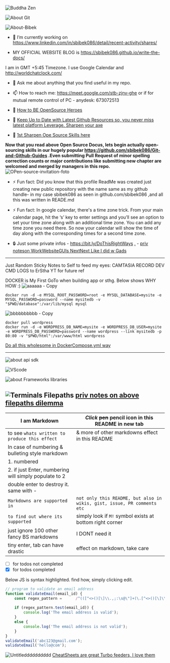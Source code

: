 ![Buddha Zen](https://user-images.githubusercontent.com/11883023/150837338-f0c237f0-ce29-4f8b-9c20-c2f34054f79b.jpg)

![About Git](https://user-images.githubusercontent.com/11883023/150847281-192341a7-7ad3-49e4-beb5-0c7934c8eebf.png)

![About-Bibek](https://user-images.githubusercontent.com/11883023/170458925-cb1673ac-f378-4e99-9369-9b4a5712abf3.jpg)

- 🔭 I’m currently working on https://www.linkedin.com/in/sbibek086/detail/recent-activity/shares/

- MY OFFICIAL WEBSITE BLOG is https://sbibek086.github.io/write-the-docs/

 I am in GMT +5:45 Timezone. I use Google Calendar and http://worldchatclock.com/
- 💬 Ask me about anything that you find useful in my repo.

- 📫 How to reach me: https://meet.google.com/stb-zjnv-ghe or if for mutual remote control of PC - anydesk: 673072513

- 📙 [How to BE OpenSource Heroes](https://opensource.guide/how-to-contribute/)
- 📙 [Keep Up to Date with Latest Github Resources so, you never miss latest platform Leverage. Sharpen your axe](https://github.blog/)    
- 📙 [1st Sharpen Ope Source Skills here](https://docs.github.com/en/communities)  

**Now that you read above Open Source Docus, lets begin actually open-sourcing skills in our hugely popular https://github.com/sbibek086/Git-and-Github-Guides .Even submitting Pull Request of minor spelling correction counts or major contributions like submitting new chapter are welcomed and merged by managers in this repo.**
![OPen-source-invitation-foto](https://user-images.githubusercontent.com/11883023/168205844-fab475cf-f632-4eff-89a1-a07b54f10ce8.png)

- ⚡ Fun fact: Did you know that this profile ReadMe was created just creating new public repository with the name same as my github handle- in my case sbibek086 as seen in github.com/sbibek086 ,and all this was written in READE.md
- ⚡ Fun fact: In google calendar, there's a time zone trick. From your main calendar page, hit the ‘s’ key to enter settings and you’ll see an option to set your time zone along with an additional time zone. You can add any time zone you need there. So now your calendar will show the time of day along with the corresponding times for a second time zone.  

- 🔒 Just some private infos - https://bit.ly/DoThisRightWays [.](https://gist.github.com/sbibek086/d7b400fb94f250b23fa8ea306de87f68#comments)
                             - [priv noteson WorkWebsiteGUIs NextNext Like I did w Gads](https://github.com/sbibek086/sbibek086.io/issues/13)
---
Just Random Sticky Notes to Self to feed my eyes:
CAMTASIA RECORD DEV CMD LOGS to ErStha YT for future ref

DOCKER is My First GoTo when building app or sthg. Below shows WHY HOW :)
![aaaaaa - Copy](https://user-images.githubusercontent.com/11883023/165359966-7c14c1d7-6922-40ce-b948-238f2f62d1ac.jpg)
```
docker run -d -e MYSQL_ROOT_PASSWORD=root -e MYSQL_DATABASE=mysite -e MYSQL_PASSWORD=password --name mysitedb -v "$PWD/database":/var/lib/mysql mysql
```
![bbbbbbbbbb - Copy](https://user-images.githubusercontent.com/11883023/166107791-cd87fdd5-0f18-4998-9b4e-027fcb712fa9.jpg)

```
docker pull wordpress
docker run -d -e WORDPRESS_DB_NAME=mysite -e WORDPRESS_DB_USER=mysite -e WORDPRESS_DB_PASSWORD=password --name wordpress --link mysitedb -p 80:80 -v "$PWD/html":/var/www/html wordpress
```
[Do all this wholesome in DockerCompose.yml way](https://sbibek086.github.io/write-the-docs/2022-04-30-YML-HowToWrite-ItsA2Zusage.html)

---
![about api sdk](https://user-images.githubusercontent.com/11883023/161394976-5e6e4a52-d88d-4c90-aacc-38eb3e8e5527.png)

![VScode](https://user-images.githubusercontent.com/11883023/167818448-58635e50-a442-4ee3-97f4-17c16cd2ad39.jpg)

![about Frameworks libraries](https://user-images.githubusercontent.com/11883023/161394716-8fa526a0-278e-41f1-a164-9df95fbf948e.png)

![Terminals Filepaths](https://user-images.githubusercontent.com/11883023/167841841-76ea9dd9-9351-4bba-994a-18cdf03db67f.jpg)
[priv notes on above filepaths dilemma](https://github.com/sbibek086/Git-and-Github-Guides/issues/4)
---
|**I am Markdown** | *Click* ~~pen~~ pencil icon in this README in new tab|
|  --------------------|---------------------------------------------------------------|
|to see `whats written to produce this effect` | & more of other markdowns effect in this README|
| In case of numbering & bulleting style markdown|                        |
|1. numbered                                                         |                      |
|2. if just Enter, numbering will simply populate to 2 |                  |
|double enter to destroy it. same with - |                    |
|`Markdowns are supported in` | `not only this README, but also in wikis, gist, issue, PR comments etc` |
| `to find out where its supported` | simply look if `M!` symbol exists at bottom right corner |
| just ignore 100  other fancy BS markdowns | I DONT need it |
| tiny enter, tab can have drastic | effect on markdown, take care |

- [ ] for todos not completed
- [X] for todos completed 

Below JS is syntax highlighted. find how, simply clicking edit.
```javascript
// program to validate an email address
function validateEmail(email_id) {
    const regex_pattern =      /^(([^<>()[\]\\.,;:\s@\"]+(\.[^<>()[\]\\.,;:\s@\"]+)*)|(\".+\"))@((\[[0-9]{1,3}\.[0-9]{1,3}\.[0-9]{1,3}\.[0-9]{1,3}\])|(([a-zA-Z\-0-9]+\.)+[a-zA-Z]{2,}))$/;
    
    if (regex_pattern.test(email_id)) {
        console.log('The email address is valid');
    }
    else {
        console.log('The email address is not valid');
    }
}
validateEmail('abc123@gmail.com');
validateEmail('hello@com');
```
![Untitledddddddddd](https://user-images.githubusercontent.com/11883023/175766849-ab63c513-6793-481b-8abb-8af40e3d2f32.png)
[CheatSheets are great Turbo feeders, I love them](https://www.pinterest.com/saarcblog/jus-myrequirements-devp-cheats/)
